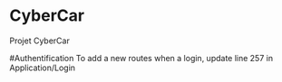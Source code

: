 # CyberCar
Projet CyberCar


#Authentification
To add a new routes when a login, update line 257 in Application/Login 
